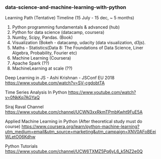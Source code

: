 ### data-science-and-machine-learning-with-python

Learning Path (Tentative)
Timeline (15 July - 15 dec, ~ 5 months)

1. Python programming fundamentals & advanced (hub)
2. Python for data science (datacamp, coursera)
3. Numby, Scipy, Pandas. (Book)
4. Visualization (Bokeh - datacamp, udacity (data visualization, d3js).
5. Maths - Statistics(Data 8: The Foundations of Data Science, Liner Algebra, Probability, Fourier etc)
6. Machine Learning (Coursera)
7. Apache Spark (??)
7. MachineLearning at scale (??)


Deep Learning in JS - Ashi Krishnan - JSConf EU 2018
https://www.youtube.com/watch?v=SV-cgdobtTA


Time Series Analysis In Python
https://www.youtube.com/watch?v=0NkKq7AGYaQ

Siraj Raval Channel
https://www.youtube.com/channel/UCWN3xxRkmTPmbKwht9FuE5A


Applied Machine Learning in Python (After theoretical study must do course)
https://www.coursera.org/learn/python-machine-learning?utm_medium=email&utm_source=marketing&utm_campaign=XNV0AFoBEeiWLetO06Kdhw

Python Tutorials
https://www.youtube.com/channel/UCW6TXMZ5Pq6yL6_k5NZ2e0Q
